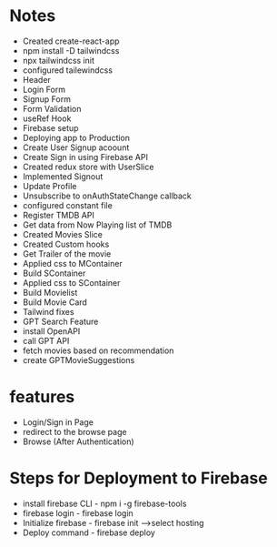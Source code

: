# Notes
- Created create-react-app
- npm install -D tailwindcss
- npx tailwindcss init
- configured tailewindcss
- Header
- Login Form
- Signup Form
- Form Validation
- useRef Hook
- Firebase setup
- Deploying app to Production
- Create User Signup acoount
- Create Sign in using Firebase API
- Created redux store with UserSlice
- Implemented Signout
- Update Profile
- Unsubscribe to onAuthStateChange callback
- configured constant file
- Register TMDB API
- Get data from Now Playing list of TMDB
- Created Movies Slice
- Created Custom hooks
- Get Trailer of the movie
- Applied css to MContainer
- Build SContainer
- Applied css to SContainer
- Build Movielist
- Build Movie Card
- Tailwind fixes
- GPT Search Feature
- install OpenAPI
- call GPT API 
- fetch movies based on recommendation
- create GPTMovieSuggestions



# features
- Login/Sign in Page
- redirect to the browse page
- Browse (After Authentication)

# Steps for Deployment to Firebase
- install firebase CLI - npm i -g firebase-tools
- firebase login - firebase login
- Initialize firebase - firebase init -->select hosting
- Deploy command - firebase deploy